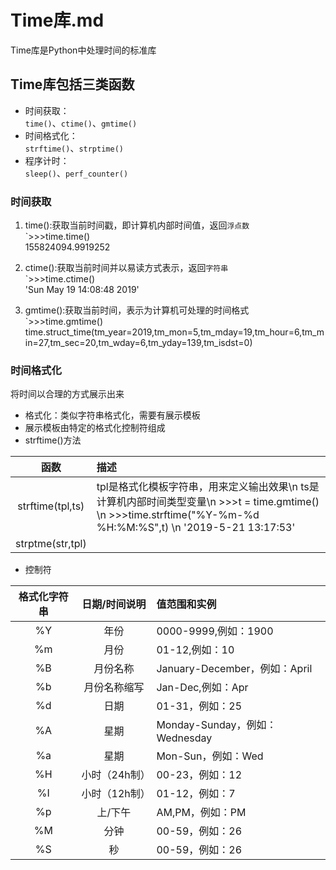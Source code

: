 Time库.md
===

Time库是Python中处理时间的标准库

Time库包括三类函数
---
- 时间获取：  
    `time()`、`ctime()`、`gmtime()`  
- 时间格式化：  
    `strftime()`、`strptime()`
- 程序计时：  
    `sleep()`、`perf_counter()`  

### **时间获取**
1. time():获取当前时间戳，即计算机内部时间值，返回`浮点数`     
`>>>time.time()   
155824094.9919252

2. ctime():获取当前时间并以易读方式表示，返回`字符串`    
`>>>time.ctime()  
'Sun May 19 14:08:48 2019'

3. gmtime():获取当前时间，表示为计算机可处理的时间格式  
`>>>time.gmtime()  
time.struct_time(tm_year=2019,tm_mon=5,tm_mday=19,tm_hour=6,tm_min=27,tm_sec=20,tm_wday=6,tm_yday=139,tm_isdst=0)

### **时间格式化**  
将时间以合理的方式展示出来  
- 格式化：类似字符串格式化，需要有展示模板
- 展示模板由特定的格式化控制符组成
- strftime()方法  

|函数|描述|
|:---:|:---
|strftime(tpl,ts)|tpl是格式化模板字符串，用来定义输出效果\n ts是计算机内部时间类型变量\n >>>t = time.gmtime() \n >>>time.strftime("%Y-%m-%d %H:%M:%S",t) \n '2019-5-21 13:17:53'
 |strptme(str,tpl)| 
- 控制符

|格式化字符串|日期/时间说明|值范围和实例
|:---:|:---:|:---
%Y|年份|0000-9999,例如：1900
%m|月份|01-12,例如：10
%B|月份名称|January-December，例如：April
%b|月份名称缩写|Jan-Dec,例如：Apr
%d|日期|01-31，例如：25
%A|星期|Monday-Sunday，例如：Wednesday
%a|星期|Mon-Sun，例如：Wed
%H|小时（24h制）|00-23，例如：12
%I|小时（12h制）|01-12，例如：7
%p|上/下午|AM,PM，例如：PM
%M|分钟|00-59，例如：26
%S|秒|00-59，例如：26






